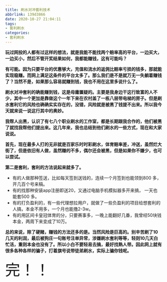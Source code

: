 ```yaml
---
title: 刷水对冲套利技术
abbrlink: 139d3866
date: 2020-10-27 21:04:11
tags:
- 套利刷水
categories:
- 套利刷水
---
```


**玩过网投的人都有过这样的想法，就是我能不能找两个赔率高的平台，一边买大，一边买小，然后不管开奖结果如何，我都能赚钱，这有可能吗？**

**有可能。因为只要平台的优惠够大，充值和流水的返佣比赔率亏损的钱多，那就能实现稳赚。而网上满足这条件的平台太多了。那么我们是不是就万无一失躺着赚钱了？当然不是，如果那么容易就赚到钱，我也不用在这里多说什么了。**

**刷水对冲套利的确能赚到钱，这是毋庸置疑的。主要是我身边干这行致富的人不少，其中一个更加是靠做这个一年下来在农村盖了一栋八层带电梯的房子。但是刷水套利它的风险也确确实实存在的，没错，风险就是被黑了钱提不出来。所以我今天就来说一说这行其中的奥妙。**

**我帮人出黑，认识了有七八个职业刷水的工作室，都是长期跟我合作的，他们被黑了就找我帮他们提出来。这几年来，我也总结到他们刷水的一些方式，现在和大家说说。**

**首先，现在最多人打的无非就是百家乐时时彩刷水，体育赔率差，冲送，虽然烂大街了，但是依旧有人做，虽然赚的不多，偶尔还会被黑，但是如果你不嫌少，也可以尝试。**

**第二是套利，套利的方法说起来就多了。**

- 有的人做那种签送，比如每天签到送钱的，连续一个月签到也能领到800 多，开几百个号来稿。
- 有的找那种安装app注册即送20，又通过电脑手机模拟器多开来搞， 一天也能套500 多。
- 有的打负盈利的，有一些代理想拉用户，就做了一些负盈利的项目给想套利的人搞，本金不用多，一个月也能撸2-3w。
- 有的用区间卡皇冠体育的分，只要赛事多，一晚上能翻好几番，我曾经50块钱本金，两周下来变成了10万。

**总的来说，除了硬赌，赚钱的方法还多的是。当然风险是巨高的。别辛苦刷了10几天的利润，最后被狗庄一句账号注单异常，涉嫌刷水套利等等，轻则10几天白忙活，重则本金也没有了。所以小白不要轻易去搞，最好找熟人带。因此网上就有很多各种各样的骗子，打着旗号说带徒弟刷水，实际上骗你钱呢。**

<font size=8>完！！</font>
